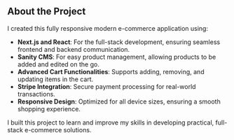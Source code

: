 ## About the Project

I created this fully responsive modern e-commerce application using:

- **Next.js and React**: For the full-stack development, ensuring seamless frontend and backend communication.
- **Sanity CMS**: For easy product management, allowing products to be added and edited on the go.
- **Advanced Cart Functionalities**: Supports adding, removing, and updating items in the cart.
- **Stripe Integration**: Secure payment processing for real-world transactions.
- **Responsive Design**: Optimized for all device sizes, ensuring a smooth shopping experience.

I built this project to learn and improve my skills in developing practical, full-stack e-commerce solutions.


